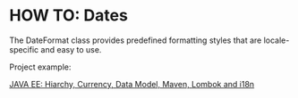 # HOW TO: Dates

The DateFormat class provides predefined formatting styles that are locale-specific and easy to use.


Project example:

[JAVA EE: Hiarchy, Currency, Data Model, Maven, Lombok and i18n	](/assets/_projects/java/BankAccount_Hierchy_Currency_i18n/)